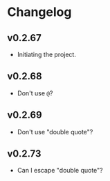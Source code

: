 # Changelog

## v0.2.67

  - Initiating the project.

## v0.2.68
  - Don't use `@`?

## v0.2.69
  - Don't use "double quote"?


## v0.2.73
  - Can I escape "double quote"?
